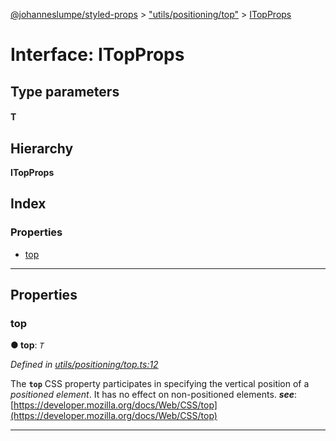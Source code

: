 [@johanneslumpe/styled-props](../README.md) > ["utils/positioning/top"](../modules/_utils_positioning_top_.md) > [ITopProps](../interfaces/_utils_positioning_top_.itopprops.md)

# Interface: ITopProps

## Type parameters
#### T 
## Hierarchy

**ITopProps**

## Index

### Properties

* [top](_utils_positioning_top_.itopprops.md#top)

---

## Properties

<a id="top"></a>

###  top

**● top**: *`T`*

*Defined in [utils/positioning/top.ts:12](https://github.com/johanneslumpe/styled-props/blob/3abf398/src/utils/positioning/top.ts#L12)*

The **`top`** CSS property participates in specifying the vertical position of a _positioned element_. It has no effect on non-positioned elements.
*__see__*: [https://developer.mozilla.org/docs/Web/CSS/top](https://developer.mozilla.org/docs/Web/CSS/top)

___

